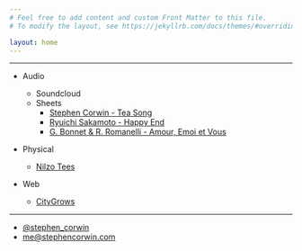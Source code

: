 ```yaml
---
# Feel free to add content and custom Front Matter to this file.
# To modify the layout, see https://jekyllrb.com/docs/themes/#overriding-theme-defaults

layout: home
---
```


------

- Audio
  - Soundcloud
  - Sheets
      - [Stephen Corwin - Tea Song](/sheets/stephen-corwin-tea-song.pdf)
      - [Ryuichi Sakamoto - Happy End](/sheets/ryuichi-sakamoto-happy-end.pdf)
      - [G. Bonnet & R. Romanelli - Amour, Emoi et Vous](/sheets/amour-emoi-et-vous.pdf)

- Physical
  - [Nilzo Tees](https://nilzotees.com)

- Web
  - [CityGrows](https://citygro.ws)


------

- [@stephen_corwin](https://twitter.com/Stephen_Corwin)
- [me@stephencorwin.com](mailto:me@stephencorwin.com)